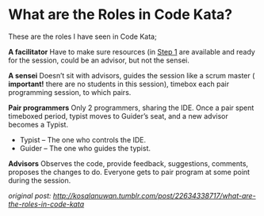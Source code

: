 # What are the Roles in Code Kata?

These are the roles I have seen in Code Kata;

**A facilitator**
Have to make sure resources (in [Step 1](how-to-code-kata.md) are available and ready for the session, could be an advisor, but not the sensei.

**A sensei**
Doesn’t sit with advisors, guides the session like a scrum master ( **important!** there are no students in this session), timebox each pair programming session, to which pairs.

**Pair programmers**
Only 2 programmers, sharing the IDE. Once a pair spent timeboxed period, typist moves to Guider’s seat, and a new advisor becomes a Typist.

- Typist – The one who controls the IDE.
- Guider – The one who guides the typist.

**Advisors**
Observes the code, provide feedback, suggestions, comments, proposes the changes to do. Everyone gets to pair program at some point during the session.

_original post: http://kosalanuwan.tumblr.com/post/22634338717/what-are-the-roles-in-code-kata_
